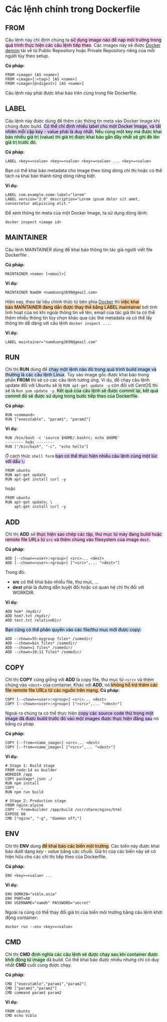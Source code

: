 

# Các lệnh chính trong Dockerfile

## FROM

Câu lệnh này chỉ định chúng ta <mark style="background: #FFB8EBA6;">sử dụng image nào để nạp môi trường trong quá trình thực hiện các câu lệnh tiếp theo</mark>. Các images này sẽ được [Docker demon](https://docs.docker.com/get-started/overview/#the-docker-daemon) tải về từ Public Repository hoặc Private Repository riêng của mỗi người tùy theo setup.


**Cú pháp:**

```none
FROM <image> [AS <name>]
FROM <image>[:<tag>] [AS <name>]
FROM <image>[@<digest>] [AS <name>]
```

Câu lệnh này phải được khai báo trên cùng trong file Dockerfile.


## LABEL

Câu lệnh này được dùng để thêm các thông tin meta vào Docker Image khi chúng được build. <mark style="background: #D2B3FFA6;">Có thể chỉ định nhiều label cho một Docker Image, và tất nhiên mỗi cặp key - value phải là duy nhất.</mark> <mark style="background: #BBFABBA6;">Nếu cùng một key mà được khai báo nhiều giá trị (value) thì giá trị được khai báo gần đây nhất sẽ ghi đè lên giá trị trước đó.</mark>

**Cú pháp:**

```none
LABEL <key>=<value> <key>=<value> <key>=<value> ... <key>=<value> 
```

Bạn có thể khai báo metadata cho Image theo từng dòng chỉ thị hoặc có thể tách ra khai báo thành từng dòng riêng biệt.

**Ví dụ:**

```none
LABEL com.example.some-label="lorem"
LABEL version="2.0" description="Lorem ipsum dolor sit amet, consectetur adipiscing elit."
```

Để xem thông tin meta của một Docker Image, ta sử dụng dòng lệnh:

```none
docker inspect <image id>
```

## MAINTAINER

Câu lênh MAINTAINER dùng để khai báo thông tin tác giả người viết file Dockerfile .

**Cú pháp:**

```none
MAINTAINER <name> [<email>]
```

**Ví dụ:**

```none
MAINTAINER NamDH <namduong3699@gmail.com>
```

Hiện nay, theo tài liệu chính thức từ bên phía [Docker](https://docs.docker.com/engine/reference/builder/#maintainer-deprecated) thì<mark style="background: #FFB86CA6;"> việc khai báo MAINTAINER đang dần được thay thế bằng LABEL maintainer</mark> bới tính linh hoạt của nó khi ngoài thông tin về tên, email của tác giả thì ta có thể thêm nhiều thông tin tùy chọn khác qua các thẻ metadata và có thể lấy thông tin dễ dàng với câu lệnh `docker inspect ...`.

**Ví dụ:**

```none
LABEL maintainer="namduong3699@gmail.com"
```

## RUN

Chỉ thị **RUN** dùng để <mark style="background: #ADCCFFA6;">chạy một lệnh nào đó trong quá trình build image và thường là các câu lệnh Linux</mark>. Tùy vào image gốc được khai báo trong phần **FROM** thì sẽ có các câu lệnh tương ứng. Ví dụ, để chạy câu lệnh update đối với Ubuntu sẽ là `RUN apt-get update -y` còn đối với CentOS thì sẽ là `Run yum update -y`. <mark style="background: #BBFABBA6;">Kết quả của câu lệnh sẽ được commit lại, kết quả commit đó sẽ được sử dụng trong bước tiếp theo của Dockerfile</mark>.

**Cú pháp:**

```none
RUN <command>
RUN ["executable", "param1", "param2"]
```

**Ví dụ:**

```none
RUN /bin/bash -c 'source $HOME/.bashrc; echo $HOME'
-------- hoặc --------
RUN ["/bin/bash", "-c", "echo hello"]
```

Ở cách thức `shell form` <mark style="background: #D2B3FFA6;">bạn có thể thực hiện nhiều câu lệnh cùng một lúc với dấu `\`:</mark>

```none
FROM ubuntu
RUN apt-get update
RUN apt-get install curl -y
```

hoặc

```none
FROM ubuntu
RUN apt-get update; \
    apt-get install curl -y
```


## ADD

Chỉ thị **ADD** sẽ<mark style="background: #FFB8EBA6;"> thực hiện sao chép các tập, thư mục từ máy đang build hoặc remote file URLs từ `src` và thêm chúng vào filesystem của image `dest`.</mark>

**Cú pháp:**

```none
ADD [--chown=<user>:<group>] <src>... <dest>
ADD [--chown=<user>:<group>] ["<src>",... "<dest>"]
```

Trong đó:

- **src** có thể khai báo nhiều file, thư mục, ...
- **dest** phải là đường dẫn tuyệt đối hoặc có quan hệ chỉ thị đối với WORKDIR.

**Ví dụ:**

```none
ADD hom* /mydir/
ADD hom?.txt /mydir/
ADD test.txt relativeDir/
```

<mark style="background: #ADCCFFA6;">Bạn cũng có thể phân quyền vào các file/thư mục mới được copy:
</mark>
```none
ADD --chown=55:mygroup files* /somedir/
ADD --chown=bin files* /somedir/
ADD --chown=1 files* /somedir/
ADD --chown=10:11 files* /somedir/
```


## COPY

Chỉ thị **COPY** cũng giống với **ADD** là copy file, thư mục từ `<src>` và thêm chúng vào `<dest>` của container. Khác với **ADD**, nó<mark style="background: #FFB86CA6;"> không hỗ trợ thêm các file remote file URLs từ các nguồn trên mạng.
</mark>
**Cú pháp:**

```none
COPY [--chown=<user>:<group>] <src>... <dest>
COPY [--chown=<user>:<group>] ["<src>",... "<dest>"]
```

Ngoài ra chúng ta có thể thực hiện <mark style="background: #D2B3FFA6;">copy các source code thừ trong một image đã được build trước đó vào một images được thực hiện đằng sau</mark> nó bằng cú pháp

**Cú pháp:**

```none
COPY [--from=<name_image>] <src>... <dest>
COPY [--from=<name_image>] ["<src>",... "<dest>"]
```

**Ví dụ:**

```none
# Stage 1: Build stage
FROM node:14 as builder
WORKDIR /app
COPY package*.json ./
RUN npm install
COPY . .
RUN npm run build

# Stage 2: Production stage
FROM nginx:alpine
COPY --from=builder /app/build /usr/share/nginx/html
EXPOSE 80
CMD ["nginx", "-g", "daemon off;"]
```


## ENV

Chỉ thị **ENV** dùng <mark style="background: #FFB86CA6;">để khai báo các biến môi trường</mark>. Các biến này được khai báo dưới dạng _key_ - _value_ bằng các chuỗi. Giá trị của các biến này sẽ có hiện hữu cho các chỉ thị tiếp theo của Dockerfile.

**Cú pháp:**

```none
ENV <key>=<value> ...
```

**Ví dụ:**

```none
ENV DOMAIN="viblo.asia"
ENV PORT=80
ENV USERNAME="namdh" PASSWORD="secret"
```

Ngoài ra cũng có thể thay đổi giá trị của biến môi trường bằng câu lệnh khởi động container:

```none
docker run --env <key>=<value>
```


## CMD

Chỉ thị **CMD** <mark style="background: #BBFABBA6;">định nghĩa các câu lệnh sẽ được chạy sau khi container được khởi động từ image</mark> đã build. Có thể khai báo được nhiều nhưng chỉ có duy nhất **CMD** cuối cùng được chạy.

**Cú pháp:**

```none
CMD ["executable","param1","param2"]
CMD ["param1","param2"] 
CMD command param1 param2
```

**Ví dụ:**

```none
FROM ubuntu
CMD echo Viblo
```



